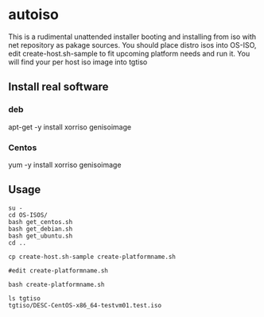 # autoiso
This is a rudimental unattended installer booting and installing from iso with net
repository as pakage sources.
You should place distro isos into OS-ISO, edit create-host.sh-sample to fit 
upcoming platform needs and run it.
You will find your per host iso image into tgtiso

## Install real software

### deb 
apt-get -y install xorriso genisoimage

### Centos
yum -y install xorriso genisoimage

## Usage

```
su -
cd OS-ISOS/
bash get_centos.sh
bash get_debian.sh
bash get_ubuntu.sh
cd ..

cp create-host.sh-sample create-platformname.sh

#edit create-platformname.sh

bash create-platformname.sh

ls tgtiso
tgtiso/DESC-CentOS-x86_64-testvm01.test.iso
```
